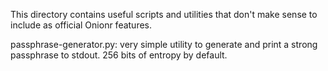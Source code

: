 This directory contains useful scripts and utilities that don't make sense to include as official Onionr features.

passphrase-generator.py: very simple utility to generate and print a strong passphrase to stdout. 256 bits of entropy by default.